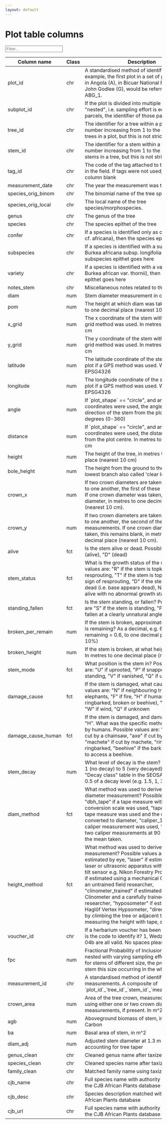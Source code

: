 ```yaml
---
layout: default
---
```


<script src="{{ site.baseurl }}/scripts/filter_table.js"></script>
<script src="{{ site.baseurl }}/scripts/jquery.tablesorter.js"></script>
<script src="{{ site.baseurl }}/scripts/masonry.pkgd.min.js"></script>

<script>
    $(function(){
      $("#myTable").tablesorter({ sortList: [[0,0]],
     		headerTemplate: '{content}{icon}' });
    });
</script>

<script>
$('.grid').masonry({
  // options
  itemSelector: '.grid-item',
	percentPosition: true,
	columnWidth: '.grid-sizer'
});
</script>

# Plot table columns

<input class="filter" id='myInput' onkeyup='filterTable()' type='text' placeholder="Filter...">

<table class="tablesorter" id="myTable">
	<thead>
		<tr id='tableHeader'>
			<th class="colname">Column name</th>
			<th class="colclass">Class</th>
			<th class="coldesc">Description</th>
			<th class="colunit">Units</th>
			<th class="colby">Generated by</th>
		</tr>
	</thead>
	<tbody id='tableBody'>
  <tr> <td> plot_id </td> <td> chr </td> <td> A standardised method of identifying plots. For example, the first plot in a set of plots installed in Angola (A), in Bicuar National Park (B), by John Godlee (G), would be referred to as ABG_1. </td> <td>  </td> <td>  </td> </tr>
  <tr> <td> subplot_id </td> <td> chr </td> <td> If the plot is divided into multiple parcels, but not "nested", i.e. sampling effort is equal across all parcels, the identifier of those parces </td> <td>  </td> <td>  </td> </tr>
  <tr> <td> tree_id </td> <td> chr </td> <td> The identifier for a tree within a plot, ideally a number increasing from 1 to the number of trees in a plot, but this is not strict </td> <td>  </td> <td>  </td> </tr>
  <tr> <td> stem_id </td> <td> chr </td> <td> The identifier for a stem within a tree, ideally a number increasing from 1 to the number of stems in a tree, but this is not strict </td> <td>  </td> <td>  </td> </tr>
  <tr> <td> tag_id </td> <td> chr </td> <td> The code of the tag attached to the tree or stem in the field. If tags were not used, leave this column blank </td> <td>  </td> <td>  </td> </tr>
  <tr> <td> measurement_date </td> <td> chr </td> <td> The year the measurement was taken. </td> <td>  </td> <td>  </td> </tr>
  <tr> <td> species_orig_binom </td> <td> chr </td> <td> The binomial name of the tree species </td> <td>  </td> <td>  </td> </tr>
  <tr> <td> species_orig_local </td> <td> chr </td> <td> The local name of the tree species/morphospecies. </td> <td>  </td> <td>  </td> </tr>
  <tr> <td> genus </td> <td> chr </td> <td> The genus of the tree </td> <td>  </td> <td> stemTableGen() </td> </tr>
  <tr> <td> species </td> <td> chr </td> <td> The species epithet of the tree </td> <td>  </td> <td> stemTableGen() </td> </tr>
  <tr> <td> confer </td> <td> chr </td> <td> If a species is identified only as cf. (e.g. Burkea cf. africana), then the species epithet goes here </td> <td>  </td> <td> stemTableGen() </td> </tr>
  <tr> <td> subspecies </td> <td> chr </td> <td> If a species is identified  with a subsp. (e.g. Burkea africana subsp. longifolia), then the subspecies epithet goes here </td> <td>  </td> <td> stemTableGen() </td> </tr>
  <tr> <td> variety </td> <td> chr </td> <td> If a species is identified with a variety (e.g. Burkea african var. thornii), then the variety epithet goes here </td> <td>  </td> <td> stemTableGen() </td> </tr>
  <tr> <td> notes_stem </td> <td> chr </td> <td> Miscellaneous notes related to the tree or stem </td> <td>  </td> <td>  </td> </tr>
  <tr> <td> diam </td> <td> num </td> <td> Stem diameter measurement in cm </td> <td> cm </td> <td>  </td> </tr>
  <tr> <td> pom </td> <td> num </td> <td> The height at which diam was taken, in metres to one decimal place (nearest 10 cm) </td> <td> m </td> <td>  </td> </tr>
  <tr> <td> x_grid </td> <td> num </td> <td> The x coordinate of the stem within the plot if a grid method was used. In metres to nearest 10 cm </td> <td> m </td> <td>  </td> </tr>
  <tr> <td> y_grid </td> <td> num </td> <td> The y coordinate of the stem within the plot if a grid method was used. In metres to nearest 10 cm </td> <td> m </td> <td>  </td> </tr>
  <tr> <td> latitude </td> <td> num </td> <td> The latitude coordinate of the stem within the plot if a GPS method was used. WGS84 EPSG4326 </td> <td> decimal degrees </td> <td>  </td> </tr>
  <tr> <td> longitude </td> <td> num </td> <td> The longitude coordinate of the stem within the plot if a GPS method was used. WGS84 EPSG4326 </td> <td> decimal degrees </td> <td>  </td> </tr>
  <tr> <td> angle </td> <td> num </td> <td> If `plot_shape` == "circle", and angular stem coordinates were used, the angle (0 = North) direction of the stem from the plot centre, in degrees (0-360) </td> <td> degrees </td> <td>  </td> </tr>
  <tr> <td> distance </td> <td> num </td> <td> If `plot_shape` == "circle", and angular stem coordinates were used, the distance of the stem from the plot centre. In metres to the nearest 10 cm </td> <td> m </td> <td>  </td> </tr>
  <tr> <td> height </td> <td> num </td> <td> The height of the tree, in metres to one decimal place (nearest 10 cm) </td> <td> m </td> <td>  </td> </tr>
  <tr> <td> bole_height </td> <td> num </td> <td> The height from the ground to the base of the lowest branch also called 'clear length' </td> <td> m </td> <td>  </td> </tr>
  <tr> <td> crown_x </td> <td> num </td> <td> If two crown diameters are taken perpendicular to one another, the first of these measurements. If one crown diameter was taken, that crown diameter, in metres to one decimal place (nearest 10 cm). </td> <td> m </td> <td>  </td> </tr>
  <tr> <td> crown_y </td> <td> num </td> <td> If two crown diameters are taken perpendicular to one another, the second of these measurements. If one crown diameter was taken, this remains blank, in metres to one decimal place (nearest 10 cm). </td> <td> m </td> <td>  </td> </tr>
  <tr> <td> alive </td> <td> fct </td> <td> Is the stem alive or dead. Possible values: "A" (alive), "D" (dead) </td> <td>  </td> <td>  </td> </tr>
  <tr> <td> stem_status </td> <td> fct </td> <td> What is the growth status of the stem. Possible values are: "R" if the stem is topkilled and resprouting, "T" if the stem is topkilled with no sign of resprouting, "D" if the stem is completely dead (i.e. base appears dead), NA if the stem is alive with no abnormal growth status. </td> <td>  </td> <td>  </td> </tr>
  <tr> <td> standing_fallen </td> <td> fct </td> <td> Is the stem standing, or fallen? Possible values are "S" if the stem is standing, "F" if the stem is fallen at a clearly unnatural angle. </td> <td>  </td> <td>  </td> </tr>
  <tr> <td> broken_per_remain </td> <td> num </td> <td> If the stem is broken, approximately how much is remaining? As a decimal, e.g. 60% of stem remaining = 0.6, to one decimal place (nearest 10%) </td> <td> proportion </td> <td>  </td> </tr>
  <tr> <td> broken_height </td> <td> num </td> <td> If the stem is broken, at what height is it broken. In metres to one decimal place (nearest 10 cm) </td> <td> m </td> <td>  </td> </tr>
  <tr> <td> stem_mode </td> <td> fct </td> <td> What position is the stem in? Possible values are: "U" if uprooted, "P" if snapped, "S" if standing, "V" if vanished, "Q" if unknown </td> <td>  </td> <td>  </td> </tr>
  <tr> <td> damage_cause </td> <td> fct </td> <td> If the stem is damaged, what caused it? Possible values are: "N" if neighbouring tree, "E" if elephants, "F" if fire, "H" if humans (.e.g. cut, ringbarked, broken or beehive), "M" if termites, "W" if wind, "Q" if unknown </td> <td>  </td> <td>  </td> </tr>
  <tr> <td> damage_cause_human </td> <td> fct </td> <td> If the stem is damaged, and damage_cause = "H". What was the specific method of damage by humans. Possible values are: "chainsaw" if cut by a chainsaw, "axe" if cut by an axe, "machete" if cut by machete, "ringbark" if ringbarked, "beehive" if the bark was removed to access a beehive. </td> <td>  </td> <td>  </td> </tr>
  <tr> <td> stem_decay </td> <td> num </td> <td> What level of decay is the stem? Scale runs from 1 (no decay) to 5 (very decayed). Follow the "Decay class" table in the SEOSAW protocol. To 0.5 of a decay level (e.g. 1.5, 1, 3.5) </td> <td>  </td> <td>  </td> </tr>
  <tr> <td> diam_method </td> <td> fct </td> <td> What method was used to derive the stem diameter measurement? Possible values are: "dbh_tape" if a tape measure with a diameter conversion scale was used, "tape" if a normal tape measure was used and the circumference converted to diameter, "caliper_1" if a single caliper measurement was used, "caliper_2" if two caliper measurements at 90 degrees with the mean taken. </td> <td>  </td> <td>  </td> </tr>
  <tr> <td> height_method </td> <td> fct </td> <td> What method was used to derive the height measurement? Possible values are: "eye" if estimated by eye, "laser" if estimated using laser or ultrasonic apparatus with an electronic tilt sensor e.g. Nikon Forestry Pro, "clinometer" if estimated using a mechanical Clinometer and an untrained field researcher, "clinometer_trained" if estimated using a Clinometer and a carefully trained field researcher, "hyposometer" if estimated using a Haglöf Vertex Hypsometer, "direct" if estimated by climbing the tree or adjacent tower and measuring the height with tape, stick etc. </td> <td>  </td> <td>  </td> </tr>
  <tr> <td> voucher_id </td> <td> chr </td> <td> If a herbarium voucher has been collected, what is the code to identify it? 1, Wedza_01, MHR-04b are all valid. No spaces please. </td> <td>  </td> <td>  </td> </tr>
  <tr> <td> fpc </td> <td> num </td> <td> Fractional Probability of Inclusion. If plots are nested with varying sampling effort within plots for stems of different size, the probability of a stem this size occurring in the whole plot. </td> <td> proportion </td> <td>  </td> </tr>
  <tr> <td> measurement_id </td> <td> chr </td> <td> A standardised method of identifying measurements. A composite of `plot_id`_`tree_id`_`stem_id`_`measurement_date` </td> <td>  </td> <td> stemTableGen() </td> </tr>
  <tr> <td> crown_area </td> <td> num </td> <td> Area of the tree crown, measured as an ellipse using either one or two crown diameter measurements, if present. In m^2 </td> <td> m^2 </td> <td> stemTableGen() </td> </tr>
  <tr> <td> agb </td> <td> num </td> <td> Aboveground biomass of stem, in tonnes of Carbon </td> <td> tC </td> <td> stemTableGen() </td> </tr>
  <tr> <td> ba </td> <td> num </td> <td> Basal area of stem, in m^2  </td> <td> m^2 </td> <td> stemTableGen() </td> </tr>
  <tr> <td> diam_adj </td> <td> num </td> <td> Adjusted stem diameter at 1.3 m height accounting for tree taper </td> <td> cm </td> <td> stemTableGen() </td> </tr>
  <tr> <td> genus_clean </td> <td> chr </td> <td> Cleaned genus name after taxize checks </td> <td>  </td> <td> stemTableGen() </td> </tr>
  <tr> <td> species_clean </td> <td> chr </td> <td> Cleaned species name after taxize checks </td> <td>  </td> <td> stemTableGen() </td> </tr>
  <tr> <td> family_clean </td> <td> chr </td> <td> Matched family name using taxize </td> <td>  </td> <td> stemTableGen() </td> </tr>
  <tr> <td> cjb_name </td> <td> chr </td> <td> Full species name with authority matched with the CJB African Plants database </td> <td>  </td> <td> stemTableGen() </td> </tr>
  <tr> <td> cjb_desc </td> <td> chr </td> <td> Species description matched with the CJB African Plants database </td> <td>  </td> <td> stemTableGen() </td> </tr>
  <tr> <td> cjb_url </td> <td> chr </td> <td> Full species name with authority matched with the CJB African Plants database </td> <td>  </td> <td> stemTableGen() </td> </tr>
  </tbody>
</table>
